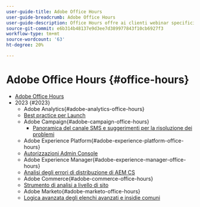 ```yaml
---
user-guide-title: Adobe Office Hours
user-guide-breadcrumb: Adobe Office Hours
user-guide-description: Office Hours offre ai clienti webinar specifici per ciascuna soluzione e offre un approccio proattivo alla deformazione dei casi.
source-git-commit: e6b314b48137e9d3ee7d389977843f10cb6927f3
workflow-type: tm+mt
source-wordcount: '63'
ht-degree: 20%

---
```



# Adobe Office Hours {#office-hours}

+ [Adobe Office Hours](overview.md)
+ 2023 {#2023}
   + Adobe Analytics{#adobe-analytics-office-hours}
   + [Best practice per Launch](2023/launch-best-practices.md)
   + Adobe Campaign{#adobe-campaign-office-hours}
      + [Panoramica del canale SMS e suggerimenti per la risoluzione dei problemi](2023/ac-sms-channel-overview.md)
   + Adobe Experience Platform{#adobe-experience-platform-office-hours}
   + [Autorizzazioni Admin Console](2023/aep-admin-console-permissions.md)
   + Adobe Experience Manager{#adobe-experience-manager-office-hours}
   + [Analisi degli errori di distribuzione di AEM CS](2023/aem-deployment-failures-analysis)
   + Adobe Commerce{#adobe-commerce-office-hours}
   + [Strumento di analisi a livello di sito](2023/site-wide-analysis-tool.md)
   + Adobe Marketo{#adobe-marketo-office-hours}
   + [Logica avanzata degli elenchi avanzati e insidie comuni](2023/marketo-common-pitfalls.md)